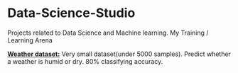 # Data-Science-Studio
Projects related to Data Science and Machine learning. My Training / Learning Arena 

[**Weather dataset:**](weather.ipynb) Very small dataset(under 5000 samples). Predict whether a weather is humid or dry. 80%  classifying accuracy.
